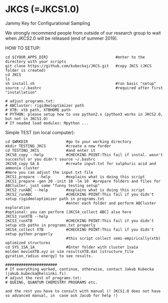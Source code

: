 # JKCS (=JKCS1.0)
Jammy Key for Configurational Sampling

  We strongly recommend people from outside of our research group to wait when JKCS2.0 will be released (end of summer 2019).
  
  HOW TO SETUP:

    cd ${YOUR_APPS_DIR}                              #enter to the directory with your scripts
    git clone https://github.com/kubeckaj/JKCS.git   #copy JKCS (JKCS folder is created)
    cd JKCS
    ls
    sh install.sh                                    #run basic "setup"
    source ~/.bashrc                                 #required after first "installation"
   
    # adjust programs.txt:
    # ABCluster: rigidmoloptimizer path
    # XTB: xtb path, XTBHOME path
    # PYTHON: please setup how to use python2.x (python3 works in JKCS2.0, but not in JKCS1.0)
    # If neaded load modules: Mpython ...
   
  Simple TEST (on local computer):
   
    cd $WRKDIR                 #go to your working directory
    mkdir TESTING_JKCS         #create a new forder 
    cd TESTING_JKCS            #and enter it
    JKCS0_copy --help          #CHECKING POINT:This fail if instal. wasn't succesful or you didn't source ~/.bashrc  
    JKCS0_copy SA A            #create input.txt for sulphuric acid and ammonia cluster
    #Here you can adjust the input.txt file
    JKCS1_prepare --help       #explains what is doing this script
    JKCS1_prepare -gen 20 -init 10 -lm 10  #prepare folders and files for ABCluster, just some "funny testing setup"
    JKCS2_runABC --help        #explains what is doing this script
    JKCS2_runABC               #CHECKING POINT:This fail if you didn't setup rigidmoloptimizer path in programs.txt
                               #enter each folder and perform ABCluster exploration
    #optional: you can perform [JKCS4_collect ABC] also here
    JKCS3_runXTB --help        
    JKCS3_runXTB               #CHECKING POINT:This fail if you didn't setup xtb paths in programs.txt properly
    JKCS4_collect XTB          #CHECKING POINT:This fail if you didn't setup python properly
                               #this script collect semi-empirically(xtb) optimized structures
    cd SYS_1SA_1A              #Enter folder with cluster 1sa1a
    molden movieXTB.xyz or vim resultsXTB.dat [structure_file gyration_radius energy] to see results.
     
    #######################
    # If everything worked, continue, otherwise, contact Jakub Kubecka (jakub.kubecka@helsinki.fi).
    # adjust the rest of programs.txt:
    # QUEING, QUANTUM CHEMISTRY PROGRAMS etc.
    
    and the rest you have to consult with manual (! JKCS1.0 does not have so advanced manual, in  case ask Jacob for help !)
    
    
   
 
